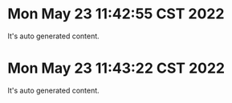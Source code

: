 # Mon May 23 11:42:55 CST 2022
  It's auto generated content.
# Mon May 23 11:43:22 CST 2022
  It's auto generated content.
